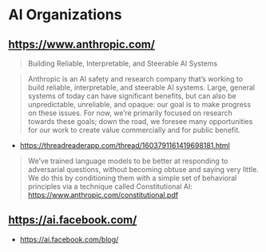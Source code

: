 # AI Organizations

## https://www.anthropic.com/

>Building Reliable, Interpretable, and Steerable AI Systems

>Anthropic is an AI safety and research company that’s working to build reliable, interpretable, and steerable AI systems. Large, general systems of today can have significant benefits, but can also be unpredictable, unreliable, and opaque: our goal is to make progress on these issues. For now, we’re primarily focused on research towards these goals; down the road, we foresee many opportunities for our work to create value commercially and for public benefit.

* https://threadreaderapp.com/thread/1603791161419698181.html
>We’ve trained language models to be better at responding to adversarial questions, without becoming obtuse and saying very little. We do this by conditioning them with a simple set of behavioral principles via a technique called Constitutional AI: https://www.anthropic.com/constitutional.pdf


## https://ai.facebook.com/

* https://ai.facebook.com/blog/